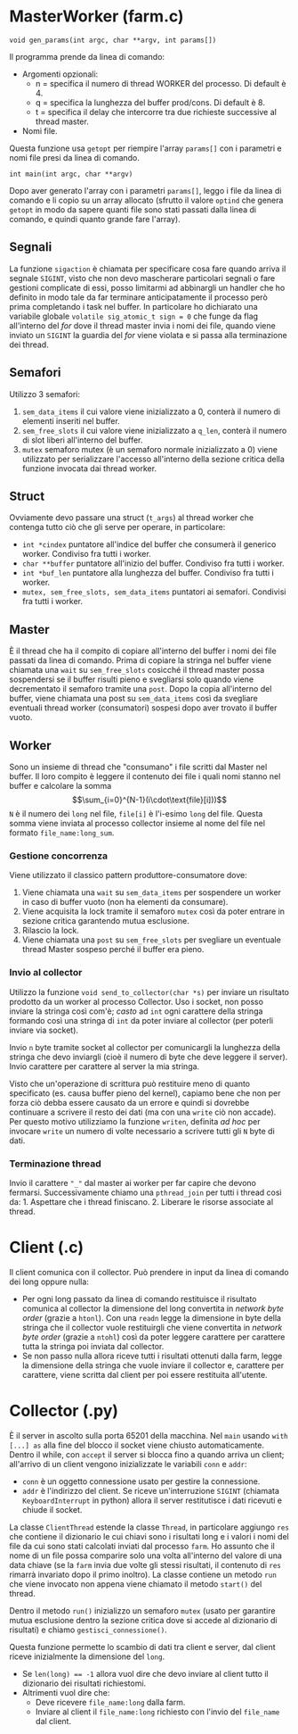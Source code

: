 # MasterWorker (farm.c)
`void gen_params(int argc, char **argv, int params[])`

Il programma prende da linea di comando:
- Argomenti opzionali:
	- n = specifica il numero di thread WORKER del processo. Di default è 4.
	- q = specifica la lunghezza del buffer prod/cons. Di default è 8.
	- t = specifica il delay che intercorre tra due richieste successive al thread master.
- Nomi file.

Questa funzione usa `getopt` per riempire l'array `params[]` con i parametri e nomi file presi da linea di comando.
	
`int main(int argc, char **argv)`

Dopo aver generato l'array con i parametri `params[]`, leggo i file da linea di comando e li copio su un array allocato (sfrutto il valore `optind` che genera `getopt` in modo da sapere quanti file sono stati passati dalla linea di comando, e quindi quanto grande fare l'array).
## Segnali
La funzione `sigaction` è chiamata per specificare cosa fare quando arriva il segnale `SIGINT`, visto che non devo mascherare particolari segnali o fare gestioni complicate di essi, posso limitarmi ad abbinargli un handler che ho definito in modo tale da far terminare anticipatamente il processo però prima completando i task nel buffer. In particolare ho dichiarato una variabile globale `volatile sig_atomic_t sign = 0` che funge da flag all'interno del *for* dove il thread master invia i nomi dei file, quando viene inviato un `SIGINT` la guardia del *for* viene violata e si passa alla terminazione dei thread.
## Semafori
Utilizzo 3 semafori:
1. `sem_data_items` il cui valore viene inizializzato a 0, conterà il numero di elementi inseriti nel buffer.
2. `sem_free_slots` il cui valore viene inizializzato a `q_len`, conterà il numero di slot liberi all'interno del buffer.
3. `mutex` semaforo mutex (è un semaforo normale inizializzato a 0) viene utilizzato per serializzare l'accesso all'interno della sezione critica della funzione invocata dai thread worker.
## Struct
Ovviamente devo passare una struct (`t_args`) al thread worker che contenga tutto ciò che gli serve per operare, in particolare:
- `int *cindex` puntatore all'indice del buffer che consumerà il generico worker. Condiviso fra tutti i worker.
- `char **buffer` puntatore all'inizio del buffer. Condiviso fra tutti i worker.
- `int *buf_len` puntatore alla lunghezza del buffer. Condiviso fra tutti i worker.
- `mutex, sem_free_slots, sem_data_items` puntatori ai semafori. Condivisi fra tutti i worker.
## Master
È il thread che ha il compito di copiare all'interno del buffer i nomi dei file passati da linea di comando. Prima di copiare la stringa nel buffer viene chiamata una `wait` su `sem_free_slots` cosicché il thread master possa sospendersi se il buffer risulti pieno e svegliarsi solo quando viene decrementato il semaforo tramite una `post`. 
Dopo la copia all'interno del buffer, viene chiamata una post su `sem_data_items` così da svegliare eventuali thread worker (consumatori) sospesi dopo aver trovato il buffer vuoto.
## Worker
Sono un insieme di thread che "consumano" i file scritti dal Master nel buffer. Il loro compito è leggere il contenuto dei file i quali nomi stanno nel buffer e calcolare la somma
$$\sum_{i=0}^{N-1}(i\cdot\text{file}[i]))$$ 
`N` è il numero dei `long` nel file, `file[i]` è l'i-esimo `long` del file. Questa somma viene inviata al processo collector insieme al nome del file nel formato `file_name:long_sum`.
### Gestione concorrenza
Viene utilizzato il classico pattern produttore-consumatore dove:
1. Viene chiamata una `wait` su `sem_data_items` per sospendere un worker in caso di buffer vuoto (non ha elementi da consumare).
2. Viene acquisita la lock tramite il semaforo `mutex` così da poter entrare in sezione critica garantendo mutua esclusione.
3. Rilascio la lock.
4. Viene chiamata una `post` su `sem_free_slots` per svegliare un eventuale thread Master sospeso perché il buffer era pieno.
### Invio al collector
Utilizzo la funzione `void send_to_collector(char *s)` per inviare un risultato prodotto da un worker al processo Collector. 
Uso i socket, non posso inviare la stringa così com'è; *casto* ad `int` ogni carattere della stringa formando così una stringa di `int` da poter inviare al collector (per poterli inviare via socket).

Invio `n` byte tramite socket al collector per comunicargli la lunghezza della stringa che devo inviargli (cioè il numero di byte che deve leggere il server). Invio carattere per carattere al server la mia stringa.

Visto che un'operazione di scrittura può restituire meno di quanto specificato (es. causa buffer pieno del kernel), capiamo bene che non per forza ciò debba essere causato da un errore e quindi si dovrebbe continuare a scrivere il resto dei dati (ma con una `write` ciò non accade). Per questo motivo utilizziamo la funzione `writen`, definita *ad hoc* per invocare `write` un numero di volte necessario a scrivere tutti gli `N` byte di dati.
### Terminazione thread
Invio il carattere `"_"` dal master ai worker per far capire che devono fermarsi. Successivamente chiamo una `pthread_join` per tutti i thread così da:
	1. Aspettare che i thread finiscano.
	2. Liberare le risorse associate al thread.

# Client (.c)
Il client comunica con il collector. Può prendere in input da linea di comando dei long oppure nulla:
- Per ogni long passato da linea di comando restituisce il risultato comunica al collector la dimensione del long convertita in *network byte order* (grazie a `htonl`). Con una `readn` legge la dimensione in byte della stringa che il collector vuole restituirgli che viene convertita in *network byte order* (grazie a `ntohl`) così da poter leggere carattere per carattere tutta la stringa poi inviata dal collector.
- Se non passo nulla allora riceve tutti i risultati ottenuti dalla farm, legge la dimensione della stringa che vuole inviare il collector e, carattere per carattere, viene scritta dal client per poi essere restituita all'utente.
# Collector (.py)
È il server in ascolto sulla porta 65201 della macchina.  Nel `main` usando `with [...] as` alla fine del blocco il socket viene chiusto automaticamente. Dentro il while, con `accept` il server si blocca fino a quando arriva un client; all'arrivo di un client vengono inizializzate le variabili `conn` e `addr`:
- `conn` è un oggetto connessione usato per gestire la connessione.
- `addr` è l'indirizzo del client.
Se riceve un'interruzione `SIGINT` (chiamata `KeyboardInterrupt` in python) allora il server restitutisce i dati ricevuti e chiude il socket.

La classe `ClientThread` estende la classe `Thread`, in particolare aggiungo `res` che contiene il dizionario le cui chiavi sono i risultati long e i valori i nomi del file da cui sono stati calcolati inviati dal processo `farm`.  Ho assunto che il nome di un file possa comparire solo una volta all'interno del valore di una data chiave (se la `farm` invia due volte gli stessi risultati, il contenuto di `res` rimarrà invariato dopo il primo inoltro). La classe contiene un metodo `run` che viene invocato non appena viene chiamato il metodo `start()` del thread.

Dentro il metodo `run()` inizializzo un semaforo `mutex` (usato per garantire mutua esclusione dentro la sezione critica dove si accede al dizionario di risultati) e chiamo `gestisci_connessione()`. 

Questa funzione permette lo scambio di dati tra client e server, dal client riceve inizialmente la dimensione del `long`. 
- Se `len(long) == -1` allora vuol dire che devo inviare al client tutto il dizionario dei risultati richiestomi.
- Altrimenti vuol dire che: 
	- Deve ricevere `file_name:long`  dalla farm.
	- Inviare al client il `file_name:long` richiesto con l'invio del `file_name` dal client.
